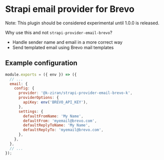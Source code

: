 # Strapi email provider for Brevo

Note: This plugin should be considered experimental until 1.0.0 is released.

Why use this and not `strapi-provider-email-brevo`?

- Handle sender name and email in a more correct way
- Send templated email using Brevo mail templates

## Example configuration

```js
module.exports = ({ env }) => ({
  // ...
  email: {
    config: {
      provider: '@k-ziran/strapi-provider-email-brevo-k',
      providerOptions: {
        apiKey: env('BREVO_API_KEY'),
      },
      settings: {
        defaultFromName: 'My Name',
        defaultFrom: 'myemail@brevo.com',
        defaultReplyToName: 'My Name',
        defaultReplyTo: 'myemail@brevo.com',
      },
    },
  },
  // ...
});
```
